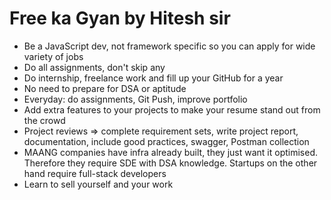 # Free ka Gyan by Hitesh sir

- Be a JavaScript dev, not framework specific so you can apply for wide variety of jobs
- Do all assignments, don't skip any
- Do internship, freelance work and fill up your GitHub for a year
- No need to prepare for DSA or aptitude
- Everyday: do assignments, Git Push, improve portfolio
- Add extra features to your projects to make your resume stand out from the crowd
- Project reviews => complete requirement sets, write project report, documentation, include good practices, swagger, Postman collection
- MAANG companies have infra already built, they just want it optimised. Therefore they require SDE with DSA knowledge. Startups on the other hand require full-stack developers
- Learn to sell yourself and your work
